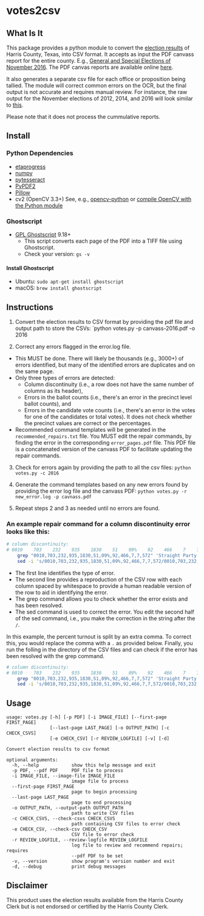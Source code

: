 # votes2csv

## What Is It
This package provides a python module to convert the [election results](http://www.harrisvotes.com/ElectionResults.aspx) of Harris County, Texas, into CSV format. It accepts as input the PDF canvass report for the entire county. E.g., [General and Special Elections of November 2016](http://www.harrisvotes.com/HISTORY/20161108/canvass/canvass.pdf). The PDF canvas reports are available online [here](http://www.harrisvotes.com/ElectionResults.aspx).

It also generates a separate csv file for each office or proposition being tallied. The module will correct common errors on the OCR, but the final output is not accurate and requires manual review. For instance, the raw output for the November elections of 2012, 2014, and 2016 will look similar to [this](https://github.com/jksinton/Harris-County-Election-Results/tree/raw-output).

Please note that it does not process the cummulative reports. 

## Install

### Python Dependencies
  * [etaprogress](https://github.com/Robpol86/etaprogress)
  * [numpy](https://github.com/numpy/numpy)
  * [pytesseract](https://github.com/madmaze/pytesseract)
  * [PyPDF2](https://github.com/mstamy2/PyPDF2)
  * [Pillow](https://github.com/python-pillow/Pillow)
  * cv2 (OpenCV 3.3+) See, e.g., [opencv-python](https://github.com/skvark/opencv-python) or [compile OpenCV with the Python module](https://www.pyimagesearch.com/2016/10/24/ubuntu-16-04-how-to-install-opencv/)

### Ghostscript
  * [GPL Ghostscript](https://www.ghostscript.com/) 9.18+
    * This script converts each page of the PDF into a TIFF file using Ghostscript.
    * Check your version:  ``gs -v``

#### Install Ghostscript
  * Ubuntu:  ```sudo apt-get install ghostscript```
  * macOS:  ```brew install ghostscript```

## Instructions
1. Convert the election results to CSV format by providing the pdf file and output path to store the CSVs:  `python votes.py -p canvass-2016.pdf -o 2016

2. Correct any errors flagged in the error.log file.  
  *  This MUST be done.  There will likely be thousands (e.g., 3000+) of errors identified, but many of the identified errors are duplicates and on the same page.  
  * Only three types of errors are detected: 
    * Column discontinuity (i.e., a row does not have the same number of columns as its header), 
    * Errors in the ballot counts (i.e., there's an error in the precinct level ballot counts), and 
    * Errors in the candidate vote counts (i.e., there's an error in the votes for one of the candidates or total votes). It does not check whether the precinct values are correct or the percentages.
  * Recommended command templates will be generated in the `recommended_repairs.txt` file. You MUST edit the repair commands, by finding the error in the corresponding `error_pages.pdf` file.  This PDF file is a concatenated version of the canvass PDF to facilitate updating the repair commands.

3. Check for errors again by providing the path to all the csv files:  `python votes.py -c 2016`

4. Generate the command templates based on any new errors found by providing the error log file and the canvass PDF:  `python votes.py -r new_error.log -p cavnass.pdf`

5. Repeat steps 2 and 3 as needed until no errors are found.


### An example repair command for a column discontinuity error looks like this:
```bash
# column discontinuity:
# 0010    703    232    935    1830    51    09%    92    466    7    7    572 
	grep "0010,703,232,935,1830,51,09%,92,466,7,7,572" 'Straight Party.csv'
	sed -i 's/0010,703,232,935,1830,51,09%,92,466,7,7,572/0010,703,232,935,1830,51,09%,92,466,7,7,572/g' 'Straight Party.csv'
```
* The first line identifies the type of error.  
* The second line provides a reproduction of the CSV row with each column spaced by whitespace to provide a human readable version of the row to aid in identifying the error.  
* The grep command allows you to check whether the error exists and has been resolved.  
* The sed command is used to correct the error. You edit the second half of the sed command, i.e., you make the correction in the string after the `/`.  

In this example, the percent turnout is split by an extra comma.  To correct this, you would replace the comma with a `.` as provided below.  Finally, you run the folling in the directory of the CSV files and can check if the error has been resolved with the grep command.
```bash
# column discontinuity:
# 0010    703    232    935    1830    51    09%    92    466    7    7    572 
	grep "0010,703,232,935,1830,51,09%,92,466,7,7,572" 'Straight Party.csv'
	sed -i 's/0010,703,232,935,1830,51,09%,92,466,7,7,572/0010,703,232,935,1830,51.09%,92,466,7,7,572/g' 'Straight Party.csv'
```

## Usage

```
usage: votes.py [-h] [-p PDF] [-i IMAGE_FILE] [--first-page FIRST_PAGE]
                [--last-page LAST_PAGE] [-o OUTPUT_PATH] [-c CHECK_CSVS]
                [-e CHECK_CSV] [-r REVIEW_LOGFILE] [-v] [-d]

Convert election results to csv format

optional arguments:
  -h, --help            show this help message and exit
  -p PDF, --pdf PDF     PDF file to process
  -i IMAGE_FILE, --image-file IMAGE_FILE
                        image file to process
  --first-page FIRST_PAGE
                        page to begin processing
  --last-page LAST_PAGE
                        page to end processing
  -o OUTPUT_PATH, --output-path OUTPUT_PATH
                        path to write CSV files
  -c CHECK_CSVS, --check-csvs CHECK_CSVS
                        path containing CSV files to error check
  -e CHECK_CSV, --check-csv CHECK_CSV
                        CSV file to error check
  -r REVIEW_LOGFILE, --review-logfile REVIEW_LOGFILE
                        log file to review and recommend repairs; requires
                        --pdf PDF to be set
  -v, --version         show program's version number and exit
  -d, --debug           print debug messages
```

## Disclaimer
This product uses the election results available from the Harris County Clerk but is not endorsed or certified by the Harris County Clerk.
